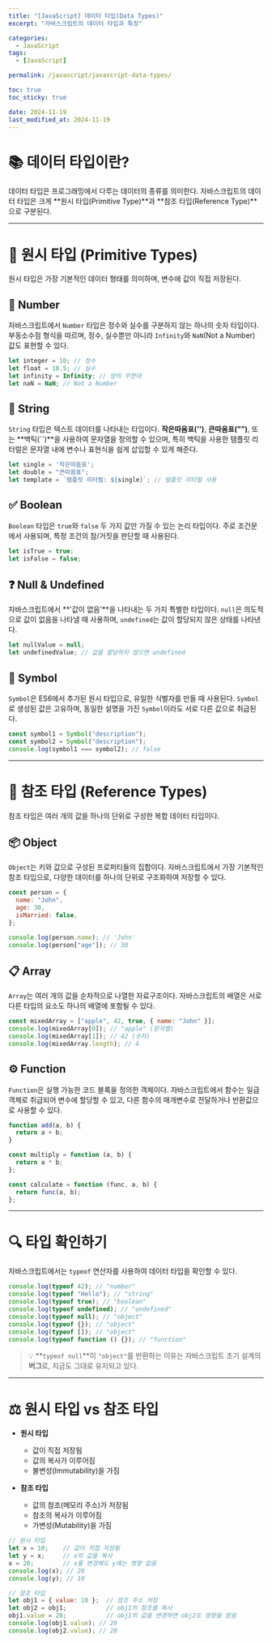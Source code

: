 ```yaml
---
title: "[JavaScript] 데이터 타입(Data Types)"
excerpt: "자바스크립트의 데이터 타입과 특징"

categories:
  - JavaScript
tags:
  - [JavaScript]

permalink: /javascript/javascript-data-types/

toc: true
toc_sticky: true

date: 2024-11-19
last_modified_at: 2024-11-19
---
```


# 📚 데이터 타입이란?

데이터 타입은 프로그래밍에서 다루는 데이터의 종류를 의미한다. 자바스크립트의 데이터 타입은 크게 **원시 타입(Primitive Type)**과 **참조 타입(Reference Type)**으로 구분된다.

---

# 💫 원시 타입 (Primitive Types)

원시 타입은 가장 기본적인 데이터 형태를 의미하며, 변수에 값이 직접 저장된다.

## 🔢 Number

자바스크립트에서 `Number` 타입은 정수와 실수를 구분하지 않는 하나의 숫자 타입이다. 부동소수점 형식을 따르며, 정수, 실수뿐만 아니라 `Infinity`와 `NaN`(Not a Number) 값도 표현할 수 있다.

```javascript
let integer = 10; // 정수
let float = 10.5; // 실수
let infinity = Infinity; // 양의 무한대
let naN = NaN; // Not a Number
```

## 📝 String

`String` 타입은 텍스트 데이터를 나타내는 타입이다. **작은따옴표('')**, **큰따옴표("")**, 또는 **백틱(``)**을 사용하여 문자열을 정의할 수 있으며, 특히 백틱을 사용한 템플릿 리터럴은 문자열 내에 변수나 표현식을 쉽게 삽입할 수 있게 해준다.

```javascript
let single = '작은따옴표';
let double = "큰따옴표";
let template = `템플릿 리터럴: ${single}`; // 템플릿 리터럴 사용
```

## ✅ Boolean

`Boolean` 타입은 `true`와 `false` 두 가지 값만 가질 수 있는 논리 타입이다. 주로 조건문에서 사용되며, 특정 조건의 참/거짓을 판단할 때 사용된다.

```javascript
let isTrue = true;
let isFalse = false;
```

## ❓ Null & Undefined

자바스크립트에서 **'값이 없음'**을 나타내는 두 가지 특별한 타입이다. `null`은 의도적으로 값이 없음을 나타낼 때 사용하며, `undefined`는 값이 할당되지 않은 상태를 나타낸다.

```javascript
let nullValue = null;
let undefinedValue; // 값을 할당하지 않으면 undefined
```

## 🔐 Symbol

`Symbol`은 ES6에서 추가된 원시 타입으로, 유일한 식별자를 만들 때 사용된다. `Symbol`로 생성된 값은 고유하며, 동일한 설명을 가진 `Symbol`이라도 서로 다른 값으로 취급된다.

```javascript
const symbol1 = Symbol("description");
const symbol2 = Symbol("description");
console.log(symbol1 === symbol2); // false
```

---

# 🔄 참조 타입 (Reference Types)

참조 타입은 여러 개의 값을 하나의 단위로 구성한 복합 데이터 타입이다.

## 📦 Object

`Object`는 키와 값으로 구성된 프로퍼티들의 집합이다. 자바스크립트에서 가장 기본적인 참조 타입으로, 다양한 데이터를 하나의 단위로 구조화하여 저장할 수 있다.

```javascript
const person = {
  name: "John",
  age: 30,
  isMarried: false,
};

console.log(person.name); // 'John'
console.log(person["age"]); // 30
```

## 📋 Array

`Array`는 여러 개의 값을 순차적으로 나열한 자료구조이다. 자바스크립트의 배열은 서로 다른 타입의 요소도 하나의 배열에 포함될 수 있다.

```javascript
const mixedArray = ["apple", 42, true, { name: "John" }];
console.log(mixedArray[0]); // "apple" (문자열)
console.log(mixedArray[1]); // 42 (숫자)
console.log(mixedArray.length); // 4
```

## ⚙️ Function

`Function`은 실행 가능한 코드 블록을 정의한 객체이다. 자바스크립트에서 함수는 일급 객체로 취급되어 변수에 할당할 수 있고, 다른 함수의 매개변수로 전달하거나 반환값으로 사용할 수 있다.

```javascript
function add(a, b) {
  return a + b;
}

const multiply = function (a, b) {
  return a * b;
};

const calculate = function (func, a, b) {
  return func(a, b);
};
```

---

# 🔍 타입 확인하기

자바스크립트에서는 `typeof` 연산자를 사용하여 데이터 타입을 확인할 수 있다.

```javascript
console.log(typeof 42); // "number"
console.log(typeof "Hello"); // "string"
console.log(typeof true); // "boolean"
console.log(typeof undefined); // "undefined"
console.log(typeof null); // "object"
console.log(typeof {}); // "object"
console.log(typeof []); // "object"
console.log(typeof function () {}); // "function"
```

> 💡 **`typeof null`**이 `"object"`를 반환하는 이유는 자바스크립트 초기 설계의 **버그**로, 지금도 그대로 유지되고 있다.

---

# ⚖️ 원시 타입 vs 참조 타입

- **원시 타입**
  - 값이 직접 저장됨
  - 값의 복사가 이루어짐
  - 불변성(Immutability)을 가짐

- **참조 타입**
  - 값의 참조(메모리 주소)가 저장됨
  - 참조의 복사가 이루어짐
  - 가변성(Mutability)을 가짐

```javascript
// 원시 타입
let x = 10;    // 값이 직접 저장됨
let y = x;     // x의 값을 복사
x = 20;        // x를 변경해도 y에는 영향 없음
console.log(x); // 20
console.log(y); // 10

// 참조 타입
let obj1 = { value: 10 };  // 참조 주소 저장
let obj2 = obj1;           // obj1의 참조를 복사
obj1.value = 20;           // obj1의 값을 변경하면 obj2도 영향을 받음
console.log(obj1.value); // 20
console.log(obj2.value); // 20
```
